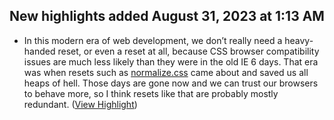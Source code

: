 ## New highlights added August 31, 2023 at 1:13 AM
- In this modern era of web development, we don’t really need a heavy-handed reset, or even a reset at all, because CSS browser compatibility issues are much less likely than they were in the old IE 6 days. That era was when resets such as [normalize.css](https://github.com/necolas/normalize.css/) came about and saved us all heaps of hell. Those days are gone now and we can trust our browsers to behave more, so I think resets like that are probably mostly redundant. ([View Highlight](https://read.readwise.io/read/01h956k06xrntzc21sjgzqtn4m))
